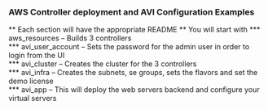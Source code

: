 ### AWS Controller deployment and AVI Configuration Examples
** Each section will have the appropriate README
** You will start with
*** aws_resources – Builds 3 controllers <br/> 
*** avi_user_account – Sets the password for the admin user in order to login from the UI <br/> 
*** avi_cluster – Creates the cluster for the 3 controllers <br/> 
*** avi_infra – Creates the subnets, se groups, sets the flavors and set the demo license <br/>
*** avi_app – This will deploy the web servers backend and configure your virtual servers <br/>
